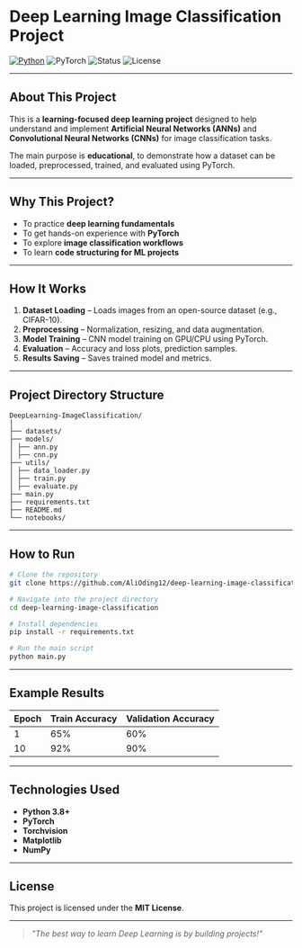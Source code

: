 # Deep Learning Image Classification Project

[![Python](https://img.shields.io/badge/Python-3.8%2B-blue)](https://www.python.org/)
![PyTorch](https://img.shields.io/badge/Framework-PyTorch-orange)
![Status](https://img.shields.io/badge/Status-Learning%20Project-green)
![License](https://img.shields.io/badge/License-MIT-yellow)

---

## About This Project
This is a **learning-focused deep learning project** designed to help understand and implement **Artificial Neural Networks (ANNs)** and **Convolutional Neural Networks (CNNs)** for image classification tasks.

The main purpose is **educational**, to demonstrate how a dataset can be loaded, preprocessed, trained, and evaluated using PyTorch.

---

## Why This Project?
- To practice **deep learning fundamentals**
- To get hands-on experience with **PyTorch**
- To explore **image classification workflows**
- To learn **code structuring for ML projects**

---

## How It Works
1. **Dataset Loading** – Loads images from an open-source dataset (e.g., CIFAR-10).
2. **Preprocessing** – Normalization, resizing, and data augmentation.
3. **Model Training** – CNN model training on GPU/CPU using PyTorch.
4. **Evaluation** – Accuracy and loss plots, prediction samples.
5. **Results Saving** – Saves trained model and metrics.

---

## Project Directory Structure
```plaintext
DeepLearning-ImageClassification/
│
├── datasets/               
├── models/                   
│ ├── ann.py
│ ├── cnn.py                 
├── utils/ 
│ ├── data_loader.py
│ ├── train.py
│ ├── evaluate.py                 
├── main.py                 
├── requirements.txt        
├── README.md               
└── notebooks/              
```

---

## How to Run
```bash
# Clone the repository
git clone https://github.com/AliOding12/deep-learning-image-classification.git

# Navigate into the project directory
cd deep-learning-image-classification

# Install dependencies
pip install -r requirements.txt

# Run the main script
python main.py
```

---

## Example Results
| Epoch | Train Accuracy | Validation Accuracy |
|-------|---------------|---------------------|
| 1     | 65%           | 60%                 |
| 10    | 92%           | 90%                 |

---


## Technologies Used
- **Python 3.8+**
- **PyTorch**
- **Torchvision**
- **Matplotlib**
- **NumPy**

---

## License
This project is licensed under the **MIT License**.

---

> *"The best way to learn Deep Learning is by building projects!"*
<!-- Initial commit: Set up project with README, requirements.txt and .gitignore -->
